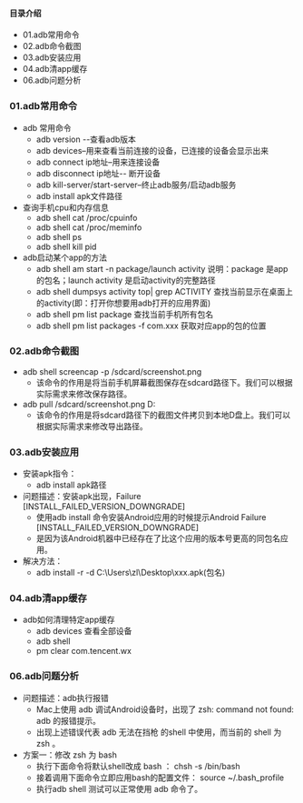 #### 目录介绍
- 01.adb常用命令
- 02.adb命令截图
- 03.adb安装应用
- 04.adb清app缓存
- 06.adb问题分析

### 01.adb常用命令
- adb 常用命令
  - adb version --查看adb版本
  - adb devices–用来查看当前连接的设备，已连接的设备会显示出来
  - adb connect ip地址–用来连接设备
  - adb disconnect ip地址-- 断开设备
  - adb kill-server/start-server–终止adb服务/启动adb服务
  - adb install apk文件路径
- 查询手机cpu和内存信息
  - adb shell cat /proc/cpuinfo
  - adb shell cat /proc/meminfo
  - adb shell ps
  - adb shell kill pid
- adb启动某个app的方法
  - adb shell am start -n package/launch activity   说明：package 是app的包名；launch activity 是启动activity的完整路径
  - adb shell dumpsys activity top| grep ACTIVITY   查找当前显示在桌面上的activity(即：打开你想要用adb打开的应用界面)
  - adb shell pm list package    查找当前手机所有包名
  - adb shell pm list packages -f com.xxx     获取对应app的包的位置


### 02.adb命令截图
- adb shell screencap -p /sdcard/screenshot.png
  - 该命令的作用是将当前手机屏幕截图保存在sdcard路径下。我们可以根据实际需求来修改保存路径。
- adb pull /sdcard/screenshot.png D:
  - 该命令的作用是将sdcard路径下的截图文件拷贝到本地D盘上。我们可以根据实际需求来修改导出路径。


### 03.adb安装应用
- 安装apk指令：
  - adb install apk路径
- 问题描述：安装apk出现，Failure [INSTALL_FAILED_VERSION_DOWNGRADE]
  - 使用adb install 命令安装Android应用的时候提示Android Failure [INSTALL_FAILED_VERSION_DOWNGRADE]
  - 是因为该Android机器中已经存在了比这个应用的版本号更高的同包名应用。
- 解决方法：
  - adb install -r -d C:\Users\zl\Desktop\xxx.apk(包名)


### 04.adb清app缓存
- adb如何清理特定app缓存
  - adb devices 查看全部设备
  - adb shell
  - pm clear com.tencent.wx



### 06.adb问题分析
- 问题描述：adb执行报错
  - Mac上使用 adb 调试Android设备时，出现了 zsh: command not found: adb 的报错提示。
  - 出现上述错误代表 adb 无法在挡枪 的shell 中使用，而当前的 shell 为 zsh 。
- 方案一：修改 zsh 为 bash
  - 执行下面命令将默认shell改成 bash ： chsh -s /bin/bash 
  - 接着调用下面命令立即应用bash的配置文件： source ~/.bash_profile 
  - 执行adb shell 测试可以正常使用 adb 命令了。





